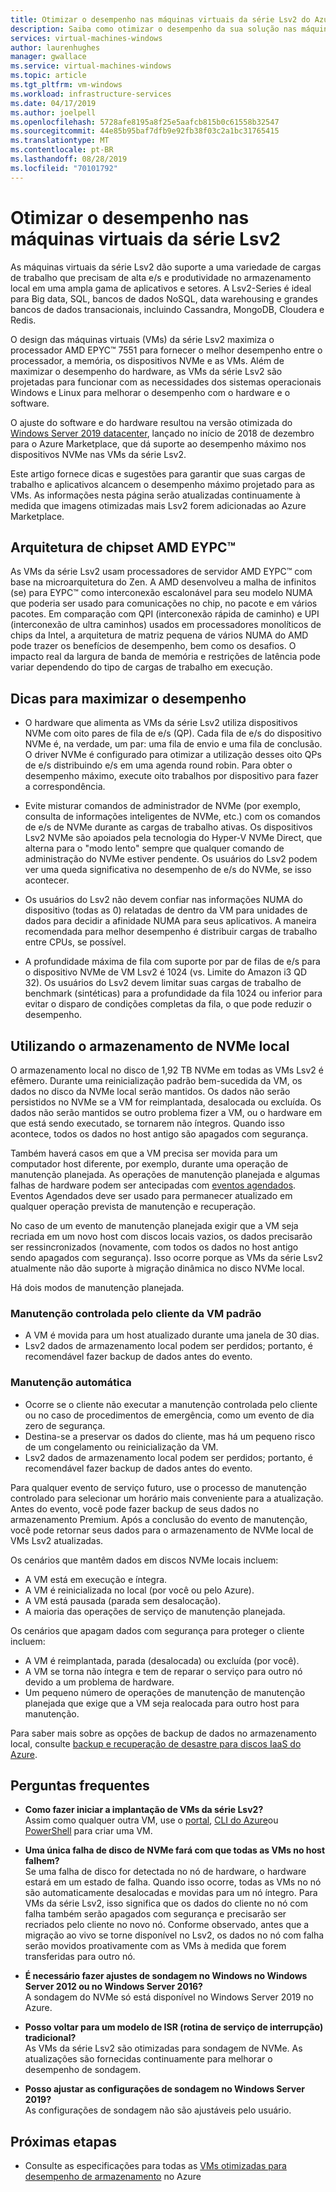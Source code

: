 ```yaml
---
title: Otimizar o desempenho nas máquinas virtuais da série Lsv2 do Azure – armazenamento | Microsoft Docs
description: Saiba como otimizar o desempenho da sua solução nas máquinas virtuais da série Lsv2.
services: virtual-machines-windows
author: laurenhughes
manager: gwallace
ms.service: virtual-machines-windows
ms.topic: article
ms.tgt_pltfrm: vm-windows
ms.workload: infrastructure-services
ms.date: 04/17/2019
ms.author: joelpell
ms.openlocfilehash: 5728afe8195a8f25e5aafcb815b0c61558b32547
ms.sourcegitcommit: 44e85b95baf7dfb9e92fb38f03c2a1bc31765415
ms.translationtype: MT
ms.contentlocale: pt-BR
ms.lasthandoff: 08/28/2019
ms.locfileid: "70101792"
---
```

# <a name="optimize-performance-on-the-lsv2-series-virtual-machines"></a>Otimizar o desempenho nas máquinas virtuais da série Lsv2

As máquinas virtuais da série Lsv2 dão suporte a uma variedade de cargas de trabalho que precisam de alta e/s e produtividade no armazenamento local em uma ampla gama de aplicativos e setores.  A Lsv2-Series é ideal para Big data, SQL, bancos de dados NoSQL, data warehousing e grandes bancos de dados transacionais, incluindo Cassandra, MongoDB, Cloudera e Redis.

O design das máquinas virtuais (VMs) da série Lsv2 maximiza o processador AMD EPYC™ 7551 para fornecer o melhor desempenho entre o processador, a memória, os dispositivos NVMe e as VMs. Além de maximizar o desempenho do hardware, as VMs da série Lsv2 são projetadas para funcionar com as necessidades dos sistemas operacionais Windows e Linux para melhorar o desempenho com o hardware e o software.

O ajuste do software e do hardware resultou na versão otimizada do [Windows Server 2019 datacenter](https://azuremarketplace.microsoft.com/marketplace/apps/microsoftwindowsserver.windowsserver?tab=Overview), lançado no início de 2018 de dezembro para o Azure Marketplace, que dá suporte ao desempenho máximo nos dispositivos NVMe nas VMs da série Lsv2.

Este artigo fornece dicas e sugestões para garantir que suas cargas de trabalho e aplicativos alcancem o desempenho máximo projetado para as VMs. As informações nesta página serão atualizadas continuamente à medida que imagens otimizadas mais Lsv2 forem adicionadas ao Azure Marketplace.

## <a name="amd-eypc-chipset-architecture"></a>Arquitetura de chipset AMD EYPC™

As VMs da série Lsv2 usam processadores de servidor AMD EYPC™ com base na microarquitetura do Zen. A AMD desenvolveu a malha de infinitos (se) para EYPC™ como interconexão escalonável para seu modelo NUMA que poderia ser usado para comunicações no chip, no pacote e em vários pacotes. Em comparação com QPI (interconexão rápida de caminho) e UPI (interconexão de ultra caminhos) usados em processadores monolíticos de chips da Intel, a arquitetura de matriz pequena de vários NUMA do AMD pode trazer os benefícios de desempenho, bem como os desafios. O impacto real da largura de banda de memória e restrições de latência pode variar dependendo do tipo de cargas de trabalho em execução.

## <a name="tips-for-maximizing-performance"></a>Dicas para maximizar o desempenho

* O hardware que alimenta as VMs da série Lsv2 utiliza dispositivos NVMe com oito pares de fila de e/s (QP). Cada fila de e/s do dispositivo NVMe é, na verdade, um par: uma fila de envio e uma fila de conclusão. O driver NVMe é configurado para otimizar a utilização desses oito QPs de e/s distribuindo e/s em uma agenda round robin. Para obter o desempenho máximo, execute oito trabalhos por dispositivo para fazer a correspondência.

* Evite misturar comandos de administrador de NVMe (por exemplo, consulta de informações inteligentes de NVMe, etc.) com os comandos de e/s de NVMe durante as cargas de trabalho ativas. Os dispositivos Lsv2 NVMe são apoiados pela tecnologia do Hyper-V NVMe Direct, que alterna para o "modo lento" sempre que qualquer comando de administração do NVMe estiver pendente. Os usuários do Lsv2 podem ver uma queda significativa no desempenho de e/s do NVMe, se isso acontecer.

* Os usuários do Lsv2 não devem confiar nas informações NUMA do dispositivo (todas as 0) relatadas de dentro da VM para unidades de dados para decidir a afinidade NUMA para seus aplicativos. A maneira recomendada para melhor desempenho é distribuir cargas de trabalho entre CPUs, se possível. 

* A profundidade máxima de fila com suporte por par de filas de e/s para o dispositivo NVMe de VM Lsv2 é 1024 (vs. Limite do Amazon i3 QD 32). Os usuários do Lsv2 devem limitar suas cargas de trabalho de benchmark (sintéticas) para a profundidade da fila 1024 ou inferior para evitar o disparo de condições completas da fila, o que pode reduzir o desempenho.

## <a name="utilizing-local-nvme-storage"></a>Utilizando o armazenamento de NVMe local

O armazenamento local no disco de 1,92 TB NVMe em todas as VMs Lsv2 é efêmero. Durante uma reinicialização padrão bem-sucedida da VM, os dados no disco da NVMe local serão mantidos. Os dados não serão persistidos no NVMe se a VM for reimplantada, desalocada ou excluída. Os dados não serão mantidos se outro problema fizer a VM, ou o hardware em que está sendo executado, se tornarem não íntegros. Quando isso acontece, todos os dados no host antigo são apagados com segurança.

Também haverá casos em que a VM precisa ser movida para um computador host diferente, por exemplo, durante uma operação de manutenção planejada. As operações de manutenção planejada e algumas falhas de hardware podem ser antecipadas com [eventos agendados](scheduled-events.md). Eventos Agendados deve ser usado para permanecer atualizado em qualquer operação prevista de manutenção e recuperação.

No caso de um evento de manutenção planejada exigir que a VM seja recriada em um novo host com discos locais vazios, os dados precisarão ser ressincronizados (novamente, com todos os dados no host antigo sendo apagados com segurança). Isso ocorre porque as VMs da série Lsv2 atualmente não dão suporte à migração dinâmica no disco NVMe local.

Há dois modos de manutenção planejada.

### <a name="standard-vm-customer-controlled-maintenance"></a>Manutenção controlada pelo cliente da VM padrão

- A VM é movida para um host atualizado durante uma janela de 30 dias.
- Lsv2 dados de armazenamento local podem ser perdidos; portanto, é recomendável fazer backup de dados antes do evento.

### <a name="automatic-maintenance"></a>Manutenção automática

- Ocorre se o cliente não executar a manutenção controlada pelo cliente ou no caso de procedimentos de emergência, como um evento de dia zero de segurança.
- Destina-se a preservar os dados do cliente, mas há um pequeno risco de um congelamento ou reinicialização da VM.
- Lsv2 dados de armazenamento local podem ser perdidos; portanto, é recomendável fazer backup de dados antes do evento.

Para qualquer evento de serviço futuro, use o processo de manutenção controlado para selecionar um horário mais conveniente para a atualização. Antes do evento, você pode fazer backup de seus dados no armazenamento Premium. Após a conclusão do evento de manutenção, você pode retornar seus dados para o armazenamento de NVMe local de VMs Lsv2 atualizadas.

Os cenários que mantêm dados em discos NVMe locais incluem:

- A VM está em execução e íntegra.
- A VM é reinicializada no local (por você ou pelo Azure).
- A VM está pausada (parada sem desalocação).
- A maioria das operações de serviço de manutenção planejada.

Os cenários que apagam dados com segurança para proteger o cliente incluem:

- A VM é reimplantada, parada (desalocada) ou excluída (por você).
- A VM se torna não íntegra e tem de reparar o serviço para outro nó devido a um problema de hardware.
- Um pequeno número de operações de manutenção de manutenção planejada que exige que a VM seja realocada para outro host para manutenção.

Para saber mais sobre as opções de backup de dados no armazenamento local, consulte [backup e recuperação de desastre para discos IaaS do Azure](backup-and-disaster-recovery-for-azure-iaas-disks.md).

## <a name="frequently-asked-questions"></a>Perguntas frequentes

* **Como fazer iniciar a implantação de VMs da série Lsv2?**  
   Assim como qualquer outra VM, use o [portal](quick-create-portal.md), [CLI do Azure](quick-create-cli.md)ou [PowerShell](quick-create-powershell.md) para criar uma VM.

* **Uma única falha de disco de NVMe fará com que todas as VMs no host falhem?**  
   Se uma falha de disco for detectada no nó de hardware, o hardware estará em um estado de falha. Quando isso ocorre, todas as VMs no nó são automaticamente desalocadas e movidas para um nó íntegro. Para VMs da série Lsv2, isso significa que os dados do cliente no nó com falha também serão apagados com segurança e precisarão ser recriados pelo cliente no novo nó. Conforme observado, antes que a migração ao vivo se torne disponível no Lsv2, os dados no nó com falha serão movidos proativamente com as VMs à medida que forem transferidas para outro nó.

* **É necessário fazer ajustes de sondagem no Windows no Windows Server 2012 ou no Windows Server 2016?**  
   A sondagem do NVMe só está disponível no Windows Server 2019 no Azure.  

* **Posso voltar para um modelo de ISR (rotina de serviço de interrupção) tradicional?**  
   As VMs da série Lsv2 são otimizadas para sondagem de NVMe. As atualizações são fornecidas continuamente para melhorar o desempenho de sondagem.

* **Posso ajustar as configurações de sondagem no Windows Server 2019?**  
   As configurações de sondagem não são ajustáveis pelo usuário.
   
## <a name="next-steps"></a>Próximas etapas

* Consulte as especificações para todas as [VMs otimizadas para desempenho de armazenamento](sizes-storage.md) no Azure
